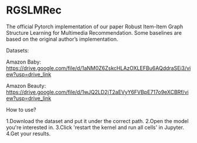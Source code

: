 # RGSLMRec

The official Pytorch implementation of our paper Robust Item-Item Graph Structure Learning for Multimedia Recommendation. Some baselines are based on the original author’s implementation.

Datasets:

Amazon Baby: https://drive.google.com/file/d/1aNM0Z6ZskcHLAzOXLEFBu6AQddraSEi3/view?usp=drive_link

Amazon Beauty: https://drive.google.com/file/d/1wJQ2LD2jT2aEVyY6FVBpE717o9eXCBRf/view?usp=drive_link

How to use?

1.Download the dataset and put it under the correct path.
2.Open the model you're interested in.
3.Click 'restart the kernel and run all cells' in Jupyter.
4.Get your results.
